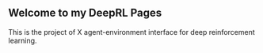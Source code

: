 ## Welcome to my DeepRL Pages

This is the project of X agent-environment interface for deep reinforcement learning. 

